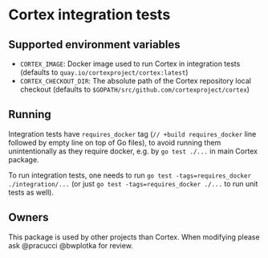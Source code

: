 # Cortex integration tests

## Supported environment variables

- `CORTEX_IMAGE`: Docker image used to run Cortex in integration tests (defaults to `quay.io/cortexproject/cortex:latest`)
- `CORTEX_CHECKOUT_DIR`: The absolute path of the Cortex repository local checkout (defaults to `$GOPATH/src/github.com/cortexproject/cortex`)

## Running

Integration tests have `requires_docker` tag (`// +build requires_docker` line followed by empty line on top of Go files),
to avoid running them unintentionally as they require docker, e.g. by `go test ./...` in main Cortex package.

To run integration tests, one needs to run `go test -tags=requires_docker ./integration/...` (or just `go test -tags=requires_docker ./...` to run unit tests as well).

## Owners

This package is used by other projects than Cortex. When modifying please ask @pracucci @bwplotka for review.
